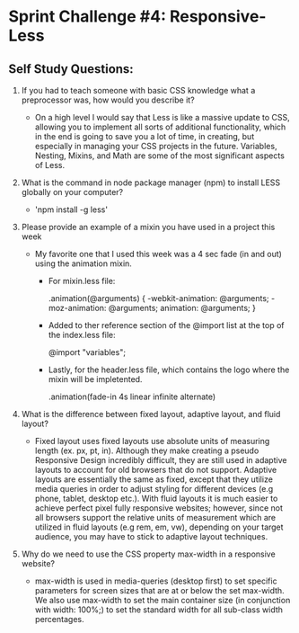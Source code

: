 
# Sprint Challenge #4: Responsive-Less

## Self Study Questions:

1. If you had to teach someone with basic CSS knowledge what a preprocessor was, how would you describe it?
    *  On a high level I would say that Less is like a massive update to CSS, allowing you to implement all sorts of additional functionality, which in the end is going to save you a lot of time, in creating, but especially in managing your CSS projects in the future.  Variables, Nesting, Mixins, and Math are some of the most significant aspects of Less.


2. What is the command in node package manager (npm) to install LESS globally on your computer?
    * 'npm install -g less'

3. Please provide an example of a mixin you have used in a project this week
    * My favorite one that I used this week was a 4 sec fade (in and out) using the animation mixin.

        * For mixin.less file:

            .animation(@arguments) {
            -webkit-animation: @arguments;
            -moz-animation: @arguments;
            animation: @arguments;
        }

        * Added to ther reference section of the @import list at the top of the index.less file:

            @import "variables";

        * Lastly, for the header.less file, which contains the logo where the mixin will be impletented.

            .animation(fade-in 4s linear infinite alternate)


4. What is the difference between fixed layout, adaptive layout, and fluid layout?
    * Fixed layout uses fixed layouts use absolute units of measuring length (ex. px, pt, in). Although they make creating a pseudo Responsive Design incredibly difficult, they are still used in adaptive layouts to account for old browsers that do not support.  Adaptive layouts are essentially the same as fixed, except that they utilize media queries in order to adjust styling for different devices (e.g phone, tablet, desktop etc.).  With fluid layouts it is much easier to achieve perfect pixel fully responsive websites; however, since not all browsers support the relative units of measurement which are utilized in fluid layouts (e.g rem, em, vw), depending on your target audience, you may have to stick to adaptive layout techniques.

5. Why do we need to use the CSS property max-width in a responsive website?
    * max-width is used in media-queries (desktop first) to set specific parameters for screen sizes that are at or below the set max-width.  We also use max-width to set the main container size (in conjunction with width: 100%;) to set the standard width for all sub-class width percentages.
